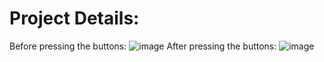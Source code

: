 # Project Details:
Before pressing the buttons:
![image](https://user-images.githubusercontent.com/87349225/222535566-f49ea8de-66c2-41f7-9d8f-1df7c7825a28.png)
After pressing the buttons:
![image](https://user-images.githubusercontent.com/87349225/222535862-ba18692f-2dd8-410b-a337-ce6d271a94d3.png)


